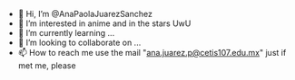 - 👋 Hi, I’m @AnaPaolaJuarezSanchez
- 👀 I’m interested in anime and in the stars UwU
- 🌱 I’m currently learning ...
- 💞️ I’m looking to collaborate on ...
- 📫 How to reach me use the mail "ana.juarez.p@cetis107.edu.mx" just if met me, please

<!---
AnaPaolaJuarezSanchez/AnaPaolaJuarezSanchez is a ✨ special ✨ repository because its `README.md` (this file) appears on your GitHub profile.
You can click the Preview link to take a look at your changes.
--->
